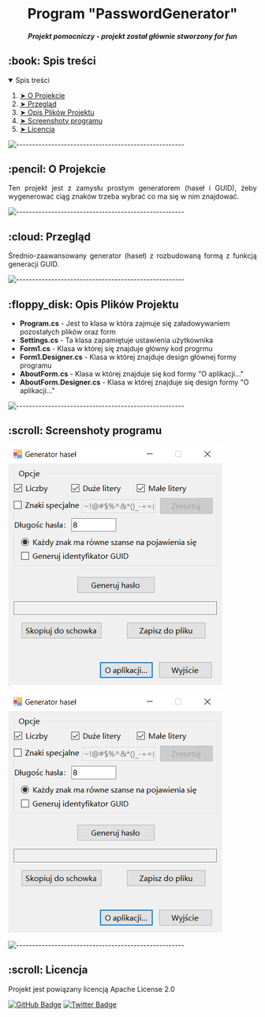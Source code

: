 <h1 align="center"> Program "PasswordGenerator" </h1>
<h5 align="center"> Projekt pomocniczy - projekt został głównie stworzony for fun</h5>

<h2 id="table-of-contents"> :book: Spis treści</h2>

<details open="open">
  <summary>Spis treści</summary>
  <ol>
    <li><a href="#about-the-project"> ➤ O Projekcie</a></li>
    <li><a href="#overview"> ➤ Przegląd</a></li>
    <li><a href="#project-files-description"> ➤ Opis Plików Projektu</a></li>
    <li><a href="#screenshots"> ➤ Screenshoty programu</a></li>
    <li><a href="#licence"> ➤ Licencja</a></li>
  </ol>
</details>

![-----------------------------------------------------](https://raw.githubusercontent.com/andreasbm/readme/master/assets/lines/rainbow.png)

<h2 id="about-the-project"> :pencil: O Projekcie</h2>

<p align="justify"> 
  Ten projekt jest z zamysłu prostym generatorem (haseł i GUID), żeby wygenerować ciąg znaków trzeba wybrać co ma się w nim znajdować. 
</p>

![-----------------------------------------------------](https://raw.githubusercontent.com/andreasbm/readme/master/assets/lines/rainbow.png)

<h2 id="overview"> :cloud: Przegląd</h2>

<p align="justify"> 
  Średnio-zaawansowany generator (haseł) z rozbudowaną formą z funkcją generacji GUID.
</p>

![-----------------------------------------------------](https://raw.githubusercontent.com/andreasbm/readme/master/assets/lines/rainbow.png)


<h2 id="project-files-description"> :floppy_disk: Opis Plików Projektu</h2>

<ul>
  <li><b>Program.cs</b> - Jest to klasa w która zajmuje się załadowywaniem pozostałych plików oraz form</li>
  <li><b>Settings.cs</b> - Ta klasa zapamiętuje ustawienia użytkownika</li>
  <li><b>Form1.cs</b> - Klasa w której się znajduje główny kod progrmu </li>
  <li><b>Form1.Designer.cs</b> - Klasa w której znajduje design głównej formy programu</li>
  <li><b>AboutForm.cs</b> - Klasa w której znajduje się kod formy "O aplikacji..."</li>
  <li><b>AboutForm.Designer.cs</b> - Klasa w której znajduje się design formy "O aplikacji..."</li>
</ul>

![-----------------------------------------------------](https://raw.githubusercontent.com/andreasbm/readme/master/assets/lines/rainbow.png)

<h2 id="screenshots"> :scroll: Screenshoty programu</h2>

![-----------------------------------------------------](https://raw.githubusercontent.com/DragosOficial/PasswordGenerator/main/screenshoty/Screenshot3.png)

![-----------------------------------------------------](https://raw.githubusercontent.com/DragosOficial/PasswordGenerator/main/screenshoty/Screenshot1.png)

![-----------------------------------------------------](https://raw.githubusercontent.com/andreasbm/readme/master/assets/lines/rainbow.png)

<h2 id="licence"> :scroll: Licencja</h2>

Projekt jest powiązany licencją Apache License 2.0

[![GitHub Badge](https://img.shields.io/badge/GitHub-100000?style=for-the-badge&logo=github&logoColor=white)](https://github.com/DragosOficial)
[![Twitter Badge](https://img.shields.io/badge/Twitter-1DA1F2?style=for-the-badge&logo=twitter&logoColor=white)](https://twitter.com/DragosNowHere)
